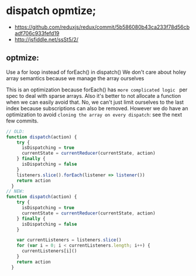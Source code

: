 # dispatch opmtize;
+ https://github.com/reduxjs/redux/commit/5b586080b43ca233f78d56cbadf706c933fefd19
+ http://jsfiddle.net/ssSt5/2/

## optmize:
Use a for loop instead of forEach() in dispatch()
We don't care about holey array semantics because we manage the array ourselves


This is an optimization because forEach() has `more complicated logic ` per spec to deal with sparse arrays. Also it's better to not allocate a function when we can easily avoid that.
No, we can't just limit ourselves to the last index because subscriptions can also be removed. However we do have an optimization to avoid `cloning the array on every dispatch`: see the next few commits.

```js
// OLD:
function dispatch(action) {
    try {
      isDispatching = true
      currentState = currentReducer(currentState, action)
    } finally {
      isDispatching = false
    }
    listeners.slice().forEach(listener => listener())
    return action
  }
// NEW:
function dispatch(action) {
    try {
      isDispatching = true
      currentState = currentReducer(currentState, action)
    } finally {
      isDispatching = false
    }

    var currentListeners = listeners.slice()
    for (var i = 0; i < currentListeners.length; i++) {
      currentListeners[i]()
    }
    return action
  }
```
